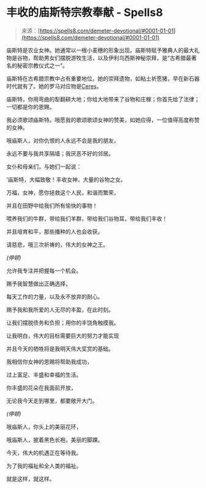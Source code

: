 <!--yml

category: 未分类

date: 2024-06-12 19:56:29

-->

# 丰收的庙斯特宗教奉献 - Spells8

> 来源：[https://spells8.com/demeter-devotional/#0001-01-01](https://spells8.com/demeter-devotional/#0001-01-01)

庙斯特是农业女神。她通常以一根小麦穗的形象出现。庙斯特赋予雅典人的最大礼物是谷物，帮助男女们摆脱游牧生活，以及伊利乌西斯神秘崇拜，是“古希腊最著名的秘密宗教仪式之一”。

庙斯特在古希腊宗教中占有重要地位。她的崇拜遗物，如粘土祈愿猪，早在新石器时代就有了。她的罗马对应物是[Ceres](https://spells8.com/ceres-devotional/)。

庙斯特，你用弯曲的犁翻耕大地；你给大地带来了谷物和庄稼；你首先给了法律；一切都是你的恩赐。

我必须歌颂庙斯特。哦愿我的歌颂歌颂女神的赞美，如她应得，一位值得高度称赞的女神。

哦庙斯人，对你仇恨的人永远不会是我的朋友，

永远不要与我共享隔墙；我厌恶不好的邻居。

女仆和母亲们，与她们一起说：

‘庙斯特，大幅致敬！丰收女神，大量的谷物之女。

万福，女神，愿你拯救这个人民，和谐而繁荣，

并且在田野中给我们所有愉快的事物！

喂养我们的牛群，带给我们羊群，带给我们谷物耳，带给我们丰收！

并且培育和平，那些播种的人也会收获。

请慈悲，哦三次祈祷的，伟大的女神之王。

*(停顿)*

允许我专注并把握每一个机会。

赐予我智慧做出正确选择，

每天工作的力量，以及永不放弃的耐心。

赐予我和我所爱的人无尽的丰盈，在此时刻。

让我们摆脱债务和负担；用你的丰饶角触摸我。

让我明白，伟大的目标需要巨大的努力才能实现

并且今天的牺牲将是我明天伟大奖赏的基础。

我相信你女神的恩赐将帮助我成功，

过上富足、丰盛和幸福的生活。

你丰盛的花朵在我面前开放，

无论我今天走到哪里，都要敞开大门。

*(停顿)*

哦庙斯人，你头上的美丽花环，

哦庙斯人，披着黑色长袍，美丽的脚踝。

今天，伟大的机遇正在等待我。

为了我的福祉和全人类的福祉。

就是这样，就这样。
